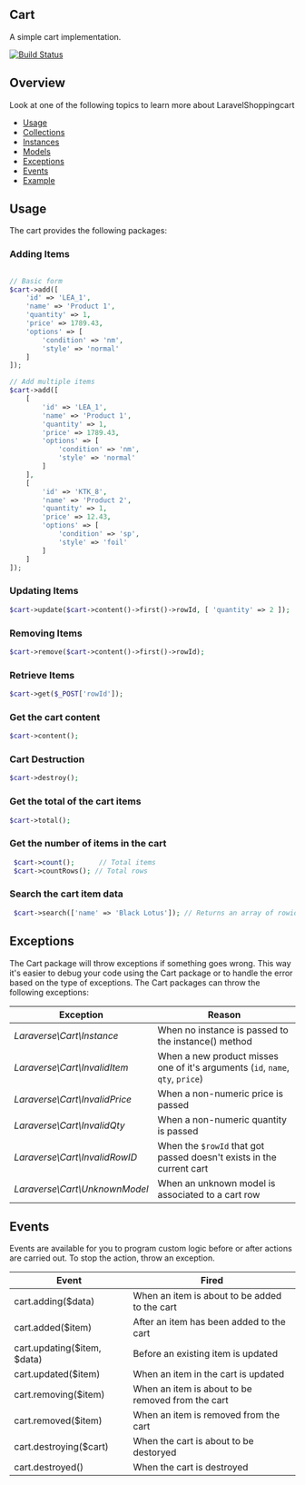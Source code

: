 ## Cart

A simple cart implementation.

[![Build Status](https://travis-ci.org/Garbee/Cart.svg?branch=master)](https://travis-ci.org/Garbee/Cart)

## Overview
Look at one of the following topics to learn more about LaravelShoppingcart

* [Usage](#usage)
* [Collections](#collections)
* [Instances](#instances)
* [Models](#models)
* [Exceptions](#exceptions)
* [Events](#events)
* [Example](#example)

## Usage

The cart provides the following packages:

### Adding Items

```php

// Basic form
$cart->add([
    'id' => 'LEA_1',
    'name' => 'Product 1',
    'quantity' => 1,
    'price' => 1789.43,
    'options' => [
        'condition' => 'nm',
        'style' => 'normal'
    ]
]);

// Add multiple items
$cart->add([
    [
        'id' => 'LEA_1',
        'name' => 'Product 1',
        'quantity' => 1,
        'price' => 1789.43,
        'options' => [
            'condition' => 'nm',
            'style' => 'normal'
        ]
    ],
    [
        'id' => 'KTK_8',
        'name' => 'Product 2',
        'quantity' => 1,
        'price' => 12.43,
        'options' => [
            'condition' => 'sp',
            'style' => 'foil'
        ]
    ]
]);

```

### Updating Items

```php
$cart->update($cart->content()->first()->rowId, [ 'quantity' => 2 ]);
```

### Removing Items

```php
$cart->remove($cart->content()->first()->rowId);
```

### Retrieve Items

```php
$cart->get($_POST['rowId']);
```

### Get the cart content

```php
$cart->content();
```

### Cart Destruction

```php
$cart->destroy();
```

### Get the total of the cart items

```php
$cart->total();
```

### Get the number of items in the cart

```php
 $cart->count();      // Total items
 $cart->countRows(); // Total rows
```

### Search the cart item data

```php
 $cart->search(['name' => 'Black Lotus']); // Returns an array of rowid(s) of found item(s) or false on failure
```

## Exceptions
The Cart package will throw exceptions if something goes wrong. This way it's easier to debug your code using the Cart package or to handle the error based on the type of exceptions. The Cart packages can throw the following exceptions:

| Exception                             | Reason                                                                           |
| ------------------------------------- | --------------------------------------------------------------------------------- |
| *Laraverse\Cart\Instance*             | When no instance is passed to the instance() method                              |
| *Laraverse\Cart\InvalidItem*          | When a new product misses one of it's arguments (`id`, `name`, `qty`, `price`)   |
| *Laraverse\Cart\InvalidPrice*         | When a non-numeric price is passed                                               |
| *Laraverse\Cart\InvalidQty*           | When a non-numeric quantity is passed                                            |
| *Laraverse\Cart\InvalidRowID*         | When the `$rowId` that got passed doesn't exists in the current cart             |
| *Laraverse\Cart\UnknownModel*         | When an unknown model is associated to a cart row                                |

## Events

Events are available for you to program custom logic before or after actions are carried out. To stop the action, throw an exception.

| Event                       | Fired                                   |
| ----------------------      | --------------------------------------- |
| cart.adding($data)          | When an item is about to be added to the cart |
| cart.added($item)           | After an item has been added to the cart      |
| cart.updating($item, $data) | Before an existing item is updated |
| cart.updated($item)         | When an item in the cart is updated     |
| cart.removing($item)        | When an item is about to be removed from the cart |
| cart.removed($item)         | When an item is removed from the cart   |
| cart.destroying($cart)      | When the cart is about to be destoryed |
| cart.destroyed()            | When the cart is destroyed              |


